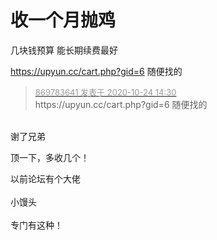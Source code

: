 # 收一个月抛鸡


几块钱预算 能长期续费最好

https://upyun.cc/cart.php?gid=6 随便找的

<div class="quote"><blockquote><font size="2"><a href="https://www.hostloc.com/forum.php?mod=redirect&amp;goto=findpost&amp;pid=9345856&amp;ptid=757959" target="_blank"><font color="#999999">869783641 发表于 2020-10-24 14:30</font></a></font><br />
https://upyun.cc/cart.php?gid=6 随便找的</blockquote></div><br />
谢了兄弟

顶一下，多收几个！

以前论坛有个大佬<br />
<br />
小馒头<br />
<br />
专门有这种！<br />
<br />
<img src="static/image/smiley/default/lol.gif" smilieid="12" border="0" alt="" /><img src="static/image/smiley/default/lol.gif" smilieid="12" border="0" alt="" /><img src="static/image/smiley/default/lol.gif" smilieid="12" border="0" alt="" />
